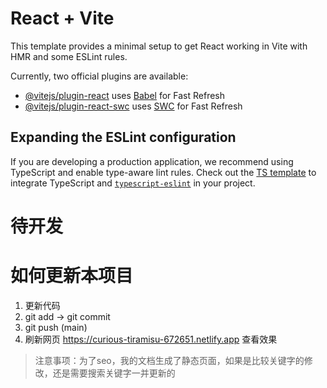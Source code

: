 # React + Vite

This template provides a minimal setup to get React working in Vite with HMR and some ESLint rules.

Currently, two official plugins are available:

- [@vitejs/plugin-react](https://github.com/vitejs/vite-plugin-react/blob/main/packages/plugin-react/README.md) uses [Babel](https://babeljs.io/) for Fast Refresh
- [@vitejs/plugin-react-swc](https://github.com/vitejs/vite-plugin-react-swc) uses [SWC](https://swc.rs/) for Fast Refresh

## Expanding the ESLint configuration

If you are developing a production application, we recommend using TypeScript and enable type-aware lint rules. Check out the [TS template](https://github.com/vitejs/vite/tree/main/packages/create-vite/template-react-ts) to integrate TypeScript and [`typescript-eslint`](https://typescript-eslint.io) in your project.



# 待开发



# 如何更新本项目
1. 更新代码
2. git add -> git commit 
3. git push (main)
4. 刷新网页 https://curious-tiramisu-672651.netlify.app 查看效果

> 注意事项：为了seo，我的文档生成了静态页面，如果是比较关键字的修改，还是需要搜索关键字一并更新的

